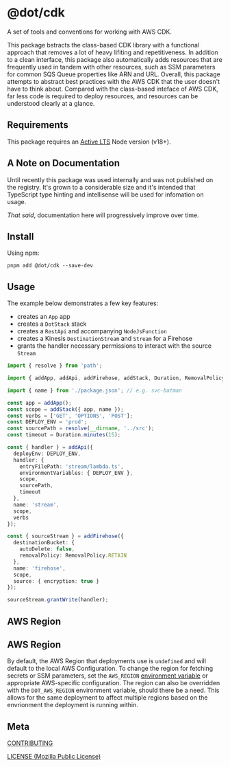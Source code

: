 # @dot/cdk

A set of tools and conventions for working with AWS CDK.

This package bstracts the class-based CDK library with a functional approach that removes a lot of heavy lifiting and repetitiveness. In addition to a clean interface, this package also automatically adds resources that are frequently used in tandem with other resources, such as SSM parameters for common SQS Queue properties like ARN and URL. Overall, this package attempts to abstract best practices with the AWS CDK that the user doesn't have to think about. Compared with the class-based inteface of AWS CDK, far less code is required to deploy resources, and resources can be understood clearly at a glance.

## Requirements

This package requires an [Active LTS](https://github.com/nodejs/Release) Node version (v18+).

## A Note on Documentation

Until recently this package was used internally and was not published on the registry. It's grown to a considerable size and it's intended that TypeScript type hinting and intellisense will be used for infomation on usage.

_That said_, documentation here will progressively improve over time.

## Install

Using npm:

```console
pnpm add @dot/cdk --save-dev
```

## Usage

The example below demonstrates a few key features:

- creates an `App` app
- creates a `DotStack` stack
- creates a `RestApi` and accompanying `NodeJsFunction`
- creates a Kinesis `DestinationStream` and `Stream` for a Firehose
- grants the handler necessary permissions to interact with the source `Stream`

```ts
import { resolve } from 'path';

import { addApp, addApi, addFirehose, addStack, Duration, RemovalPolicy } from '@dot/cdk';

import { name } from './package.json'; // e.g. svc-batman

const app = addApp();
const scope = addStack({ app, name });
const verbs = ['GET', 'OPTIONS', 'POST'];
const DEPLOY_ENV = 'prod';
const sourcePath = resolve(__dirname, '../src');
const timeout = Duration.minutes(15);

const { handler } = addApi({
  deployEnv: DEPLOY_ENV,
  handler: {
    entryFilePath: 'stream/lambda.ts',
    environmentVariables: { DEPLOY_ENV },
    scope,
    sourcePath,
    timeout
  },
  name: 'stream',
  scope,
  verbs
});

const { sourceStream } = addFirehose({
  destinationBucket: {
    autoDelete: false,
    removalPolicy: RemovalPolicy.RETAIN
  },
  name: 'firehose',
  scope,
  source: { encryption: true }
});

sourceStream.grantWrite(handler);
```

## AWS Region

## AWS Region

By default, the AWS Region that deployments use is `undefined` and will default to the local AWS Configuration. To change the region for fetching secrets or SSM parameters, set the `AWS_REGION` [environment variable](https://docs.aws.amazon.com/sdk-for-javascript/v2/developer-guide/setting-region.html) or appropriate AWS-specific configuration. The region can also be overridden with the `DOT_AWS_REGION` environment variable, should there be a need. This allows for the same deployment to affect multiple regions based on the envrionment the deployment is running within.

## Meta

[CONTRIBUTING](../.github/CONTRIBUTING.md)

[LICENSE (Mozilla Public License)](./LICENSE)
